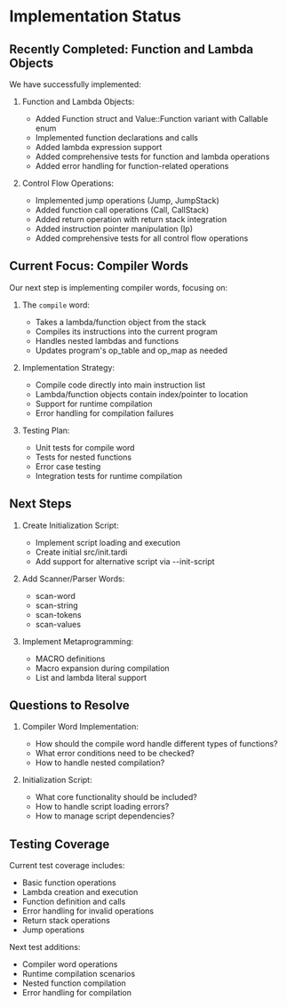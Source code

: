# Implementation Status

## Recently Completed: Function and Lambda Objects

We have successfully implemented:

1. Function and Lambda Objects:
   - Added Function struct and Value::Function variant with Callable enum
   - Implemented function declarations and calls
   - Added lambda expression support
   - Added comprehensive tests for function and lambda operations
   - Added error handling for function-related operations

2. Control Flow Operations:
   - Implemented jump operations (Jump, JumpStack)
   - Added function call operations (Call, CallStack)
   - Added return operation with return stack integration
   - Added instruction pointer manipulation (Ip)
   - Added comprehensive tests for all control flow operations

## Current Focus: Compiler Words

Our next step is implementing compiler words, focusing on:

1. The `compile` word:
   - Takes a lambda/function object from the stack
   - Compiles its instructions into the current program
   - Handles nested lambdas and functions
   - Updates program's op_table and op_map as needed

2. Implementation Strategy:
   - Compile code directly into main instruction list
   - Lambda/function objects contain index/pointer to location
   - Support for runtime compilation
   - Error handling for compilation failures

3. Testing Plan:
   - Unit tests for compile word
   - Tests for nested functions
   - Error case testing
   - Integration tests for runtime compilation

## Next Steps

1. Create Initialization Script:
   - Implement script loading and execution
   - Create initial src/init.tardi
   - Add support for alternative script via --init-script

2. Add Scanner/Parser Words:
   - scan-word
   - scan-string
   - scan-tokens
   - scan-values

3. Implement Metaprogramming:
   - MACRO definitions
   - Macro expansion during compilation
   - List and lambda literal support

## Questions to Resolve

1. Compiler Word Implementation:
   - How should the compile word handle different types of functions?
   - What error conditions need to be checked?
   - How to handle nested compilation?

2. Initialization Script:
   - What core functionality should be included?
   - How to handle script loading errors?
   - How to manage script dependencies?

## Testing Coverage

Current test coverage includes:
- Basic function operations
- Lambda creation and execution
- Function definition and calls
- Error handling for invalid operations
- Return stack operations
- Jump operations

Next test additions:
- Compiler word operations
- Runtime compilation scenarios
- Nested function compilation
- Error handling for compilation
